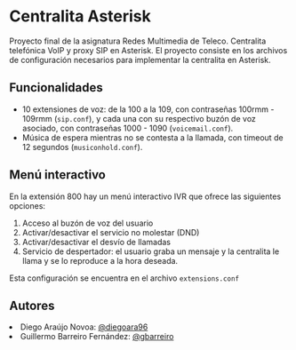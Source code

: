 # Centralita Asterisk
Proyecto final de la asignatura Redes Multimedia de Teleco. Centralita telefónica VoIP y proxy SIP en Asterisk. El proyecto consiste en los archivos de configuración necesarios para implementar la centralita en Asterisk. 

## Funcionalidades

* 10 extensiones de voz: de la 100 a la 109, con contraseñas 100rmm - 109rmm (`sip.conf`), y cada una con su respectivo buzón de voz asociado, con contraseñas 1000 - 1090 (`voicemail.conf`).
* Música de espera mientras no se contesta a la llamada, con timeout de 12 segundos (`musiconhold.conf`).

## Menú interactivo
En la extensión 800 hay un menú interactivo IVR que ofrece las siguientes opciones:

  1. Acceso al buzón de voz del usuario
  2. Activar/desactivar el servicio no molestar (DND)
  3. Activar/desactivar el desvío de llamadas
  4. Servicio de despertador: el usuario graba un mensaje y la centralita le llama y se lo reproduce a la hora deseada.

Esta configuración se encuentra en el archivo `extensions.conf`

## Autores
<li>Diego Araújo Novoa: <a href="https://github.com/diegoara96">@diegoara96</a>
<li>Guillermo Barreiro Fernández: <a href="https://github.com/gbarreiro">@gbarreiro</a>
